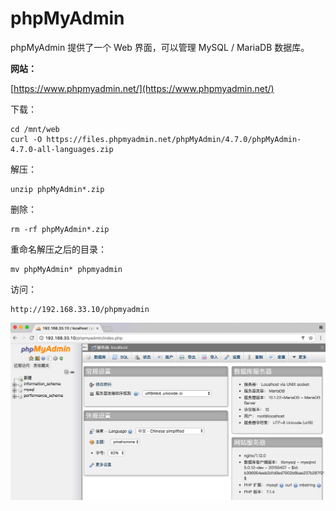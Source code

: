 # phpMyAdmin

phpMyAdmin 提供了一个 Web 界面，可以管理 MySQL / MariaDB 数据库。

**网站：**

[https://www.phpmyadmin.net/](https://www.phpmyadmin.net/)

下载：

```
cd /mnt/web
curl -O https://files.phpmyadmin.net/phpMyAdmin/4.7.0/phpMyAdmin-4.7.0-all-languages.zip
```

解压：

```
unzip phpMyAdmin*.zip
```

删除：

```
rm -rf phpMyAdmin*.zip
```

重命名解压之后的目录：

```
mv phpMyAdmin* phpmyadmin
```

访问：

```
http://192.168.33.10/phpmyadmin
```

![](/assets/phpmyadmin.png)

